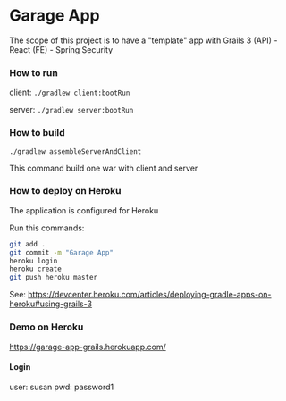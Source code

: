 # Garage App
The scope of this project is to have a "template" app with Grails 3 (API) - React (FE) - Spring Security

### How to run
 
client: 
`./gradlew client:bootRun`

server: 
`./gradlew server:bootRun`


### How to build

`./gradlew assembleServerAndClient`

This command build one war with client and server

### How to deploy on Heroku

The application is configured for Heroku

Run this commands:

```bash
git add .
git commit -m "Garage App"
heroku login
heroku create
git push heroku master
```

See: https://devcenter.heroku.com/articles/deploying-gradle-apps-on-heroku#using-grails-3

### Demo on Heroku
https://garage-app-grails.herokuapp.com/

#### Login
user: susan
pwd: password1
